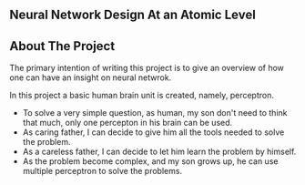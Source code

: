 ## Neural Network Design At an Atomic Level
<!-- ABOUT THE PROJECT -->
## About The Project

<!-- [![Product Name Screen Shot][product-screenshot]](https://example.com) -->

The primary intention of writing this project is to give an overview of how one can have an insight on neural netwrok. 

In this project a basic human brain unit is created, namely, perceptron. 

* To solve a very simple question, as human, my son don't need to think that much, only one percepton in his brain can be used. 
* As caring father, I can decide to give him all the tools needed to solve the problem. 
* As a careless father, I can decide to let him learn the problem by himself. 
* As the problem become complex, and my son grows up, he can use multiple perceptron to solve the problems.


